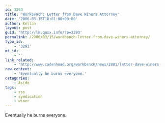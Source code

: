 ```yaml
---
id: 3293
title: 'Workbench: Letter from Dave Winers Attorney'
date: '2006-03-15T18:01:00+00:00'
author: Kellan
layout: post
guid: 'http://lm.quxx.info/?p=3293'
permalink: /2006/03/15/workbench-letter-from-dave-winers-attorney/
typo_id:
    - '3291'
mt_id:
    - ''
link_related:
    - 'http://www.cadenhead.org/workbench/news/2881/letter-dave-winers-attorney'
raw_content:
    - 'Eventually he burns everyone.'
categories:
    - Aside
tags:
    - rss
    - syndication
    - winer
---
```


Eventually he burns everyone.